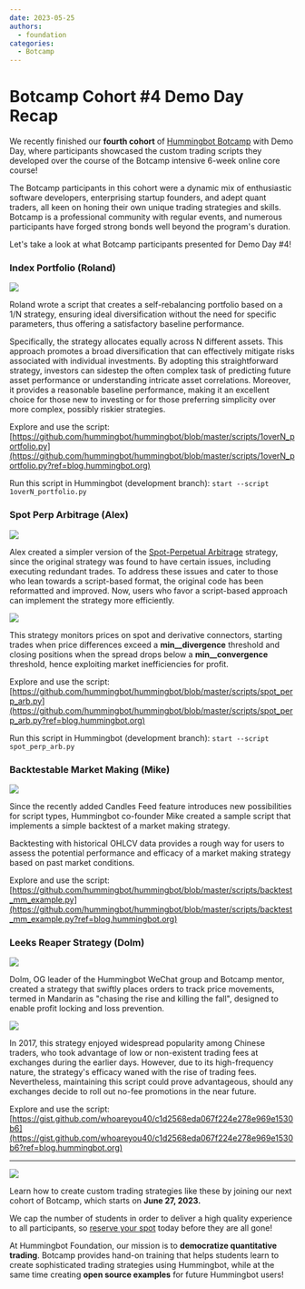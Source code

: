 ```yaml
---
date: 2023-05-25
authors:
  - foundation
categories:
  - Botcamp
---
```


# Botcamp Cohort #4 Demo Day Recap

We recently finished our **fourth cohort** of [Hummingbot Botcamp](https://hummingbot.org/botcamp?ref=blog.hummingbot.org) with Demo Day, where participants showcased the custom trading scripts they developed over the course of the Botcamp intensive 6-week online core course!

The Botcamp participants in this cohort were a dynamic mix of enthusiastic software developers, enterprising startup founders, and adept quant traders, all keen on honing their own unique trading strategies and skills. Botcamp is a professional community with regular events, and numerous participants have forged strong bonds well beyond the program's duration.

Let's take a look at what Botcamp participants presented for Demo Day #4!

### **Index Portfolio (Roland)**

![](image_1.jpg)

Roland wrote a script that creates a self-rebalancing portfolio based on a 1/N strategy, ensuring ideal diversification without the need for specific parameters, thus offering a satisfactory baseline performance.

<!-- more -->

Specifically, the strategy allocates equally across N different assets. This approach promotes a broad diversification that can effectively mitigate risks associated with individual investments. By adopting this straightforward strategy, investors can sidestep the often complex task of predicting future asset performance or understanding intricate asset correlations. Moreover, it provides a reasonable baseline performance, making it an excellent choice for those new to investing or for those preferring simplicity over more complex, possibly riskier strategies.

Explore and use the script: [https://github.com/hummingbot/hummingbot/blob/master/scripts/1overN_portfolio.py](https://github.com/hummingbot/hummingbot/blob/master/scripts/1overN_portfolio.py?ref=blog.hummingbot.org)

Run this script in Hummingbot (development branch): `start --script 1overN_portfolio.py`

### Spot Perp Arbitrage (Alex)

![](image_2.jpg)

Alex created a simpler version of the [Spot-Perpetual Arbitrage](https://hummingbot.org/strategies/spot-perpetual-arbitrage/) strategy, since the original strategy was found to have certain issues, including executing redundant trades. To address these issues and cater to those who lean towards a script-based format, the original code has been reformatted and improved. Now, users who favor a script-based approach can implement the strategy more efficiently.

![](image_3.jpg)

This strategy monitors prices on spot and derivative connectors, starting trades when price differences exceed a **min__divergence** threshold and closing positions when the spread drops below a **min__convergence** threshold, hence exploiting market inefficiencies for profit.

Explore and use the script: [https://github.com/hummingbot/hummingbot/blob/master/scripts/spot_perp_arb.py](https://github.com/hummingbot/hummingbot/blob/master/scripts/spot_perp_arb.py?ref=blog.hummingbot.org)

Run this script in Hummingbot (development branch): `start --script spot_perp_arb.py`

### Backtestable Market Making (Mike)

![](image_4.jpg)

Since the recently added Candles Feed feature introduces new possibilities for script types, Hummingbot co-founder Mike created a sample script that implements a simple backtest of a market making strategy.

Backtesting with historical OHLCV data provides a rough way for users to assess the potential performance and efficacy of a market making strategy based on past market conditions.

Explore and use the script: [https://github.com/hummingbot/hummingbot/blob/master/scripts/backtest_mm_example.py](https://github.com/hummingbot/hummingbot/blob/master/scripts/backtest_mm_example.py?ref=blog.hummingbot.org)

### Leeks Reaper Strategy (Dolm)

![](image_5.jpg)

Dolm, OG leader of the Hummingbot WeChat group and Botcamp mentor, created a strategy that swiftly places orders to track price movements, termed in Mandarin as "chasing the rise and killing the fall", designed to enable profit locking and loss prevention.

![](image_6.jpg)

In 2017, this strategy enjoyed widespread popularity among Chinese traders, who took advantage of low or non-existent trading fees at exchanges during the earlier days. However, due to its high-frequency nature, the strategy's efficacy waned with the rise of trading fees. Nevertheless, maintaining this script could prove advantageous, should any exchanges decide to roll out no-fee promotions in the near future.

Explore and use the script: [https://gist.github.com/whoareyou40/c1d2568eda067f224e278e969e1530b6](https://gist.github.com/whoareyou40/c1d2568eda067f224e278e969e1530b6?ref=blog.hummingbot.org)


---

![](image_7.jpg)

Learn how to create custom trading strategies like these by joining our next cohort of Botcamp, which starts on **June 27, 2023.**

We cap the number of students in order to deliver a high quality experience to all participants, so [reserve your spot](https://botcamp.hummingbot.org/?ref=blog.hummingbot.org) today before they are all gone!

At Hummingbot Foundation, our mission is to **democratize quantitative trading**. Botcamp provides hand-on training that helps students learn to create sophisticated trading strategies using Hummingbot, while at the same time creating **open source examples** for future Hummingbot users!